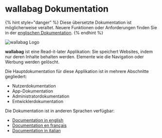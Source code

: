 wallabag Dokumentation
======================

{% hint style="danger" %}
Diese übersetzte Dokumentation ist möglicherweise veraltet. Neuere Funktionen oder Anforderungen finden Sie in der [englischen Dokumentation](https://doc.wallabag.org/en/).
{% endhint %}

![wallabag Logo](../img/wallabag.png)

**wallabag** ist eine Read-it-later Applikation: Sie speichert Websites,
indem nur deren Inhalte behalten werden. Elemente wie die Navigation oder Werbung
werden gelöscht.

Die Hauptdokumentation für diese Applikation ist in mehrere Abschnitte
gegliedert:

-   Nutzerdokumentation
-   App-Dokumentation
-   Administratordokumentation
-   Entwicklerdokumentation

Die Dokumentation ist in anderen Sprachen verfügbar:

-   [Documentation in english](https://doc.wallabag.org/en/)
-   [Documentation en français](https://doc.wallabag.org/fr/)
-   [Documentation in italian](https://doc.wallabag.org/it/)
